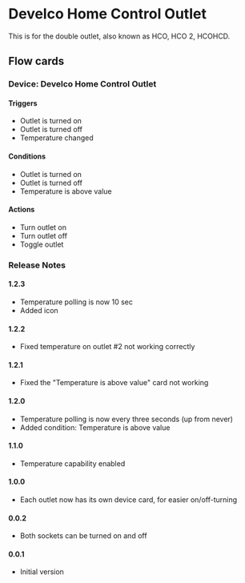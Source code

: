 # Develco Home Control Outlet
This is for the double outlet, also known as HCO, HCO 2, HCOHCD.

## Flow cards 

### Device: Develco Home Control Outlet

#### Triggers
- Outlet is turned on
- Outlet is turned off
- Temperature changed

#### Conditions
- Outlet is turned on
- Outlet is turned off
- Temperature is above value

#### Actions
- Turn outlet on
- Turn outlet off
- Toggle outlet

### Release Notes

#### 1.2.3
- Temperature polling is now 10 sec
- Added icon

#### 1.2.2
- Fixed temperature on outlet #2 not working correctly

#### 1.2.1
- Fixed the "Temperature is above value" card not working

#### 1.2.0
- Temperature polling is now every three seconds (up from never)
- Added condition: Temperature is above value

#### 1.1.0
- Temperature capability enabled

#### 1.0.0
- Each outlet now has its own device card, for easier on/off-turning

#### 0.0.2
- Both sockets can be turned on and off

#### 0.0.1
- Initial version